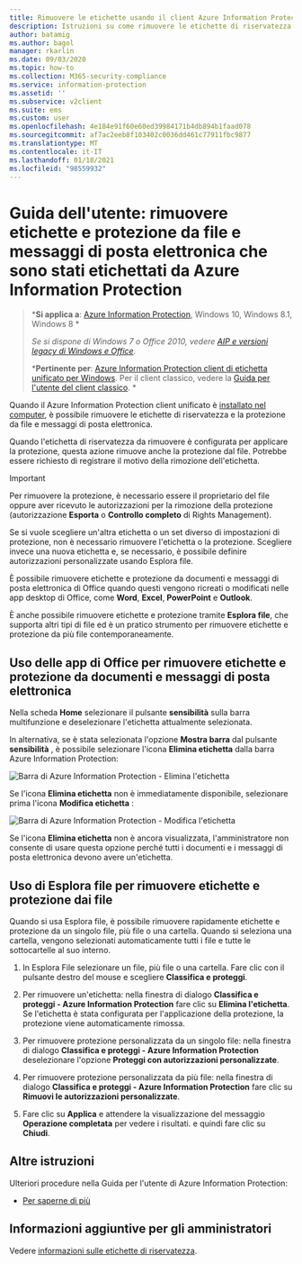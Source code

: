 ```yaml
---
title: Rimuovere le etichette usando il client Azure Information Protection Unified Labeling
description: Istruzioni su come rimuovere le etichette di riservatezza e la protezione da file e messaggi di posta elettronica usando il Azure Information Protection client Unified labeling.
author: batamig
ms.author: bagol
manager: rkarlin
ms.date: 09/03/2020
ms.topic: how-to
ms.collection: M365-security-compliance
ms.service: information-protection
ms.assetid: ''
ms.subservice: v2client
ms.suite: ems
ms.custom: user
ms.openlocfilehash: 4e184e91f60e60ed39984171b4db894b1faad078
ms.sourcegitcommit: af7ac2eeb8f103402c0036dd461c77911fbc9877
ms.translationtype: MT
ms.contentlocale: it-IT
ms.lasthandoff: 01/18/2021
ms.locfileid: "98559932"
---
```

# <a name="user-guide-remove-labels-and-protection-from-files-and-emails-that-have-been-labeled-by-azure-information-protection"></a>Guida dell'utente: rimuovere etichette e protezione da file e messaggi di posta elettronica che sono stati etichettati da Azure Information Protection

>***Si applica a**: [Azure Information Protection](https://azure.microsoft.com/pricing/details/information-protection), Windows 10, Windows 8.1, Windows 8 *
>
>*Se si dispone di Windows 7 o Office 2010, vedere [AIP e versioni legacy di Windows e Office](../known-issues.md#aip-and-legacy-windows-and-office-versions).*
>
>***Pertinente per**: [Azure Information Protection client di etichetta unificato per Windows](../faqs.md#whats-the-difference-between-the-azure-information-protection-classic-and-unified-labeling-clients). Per il client classico, vedere la [Guida per l'utente del client classico](client-remove-label-protection.md). *

Quando il Azure Information Protection client unificato è [installato nel computer](install-unifiedlabelingclient-app.md), è possibile rimuovere le etichette di riservatezza e la protezione da file e messaggi di posta elettronica.

Quando l'etichetta di riservatezza da rimuovere è configurata per applicare la protezione, questa azione rimuove anche la protezione dal file. Potrebbe essere richiesto di registrare il motivo della rimozione dell'etichetta.

> [!IMPORTANT]
> Per rimuovere la protezione, è necessario essere il proprietario del file oppure aver ricevuto le autorizzazioni per la rimozione della protezione (autorizzazione **Esporta** o **Controllo completo** di Rights Management).

Se si vuole scegliere un'altra etichetta o un set diverso di impostazioni di protezione, non è necessario rimuovere l'etichetta o la protezione. Scegliere invece una nuova etichetta e, se necessario, è possibile definire autorizzazioni personalizzate usando Esplora file. 

È possibile rimuovere etichette e protezione da documenti e messaggi di posta elettronica di Office quando questi vengono ricreati o modificati nelle app desktop di Office, come **Word**, **Excel**, **PowerPoint** e **Outlook**. 

È anche possibile rimuovere etichette e protezione tramite **Esplora file**, che supporta altri tipi di file ed è un pratico strumento per rimuovere etichette e protezione da più file contemporaneamente.

## <a name="using-office-apps-to-remove-labels-and-protection-from-documents-and-emails"></a>Uso delle app di Office per rimuovere etichette e protezione da documenti e messaggi di posta elettronica

Nella scheda **Home** selezionare il pulsante **sensibilità** sulla barra multifunzione e deselezionare l'etichetta attualmente selezionata.

In alternativa, se è stata selezionata l'opzione **Mostra barra** dal pulsante **sensibilità** , è possibile selezionare l'icona **Elimina etichetta** dalla barra Azure Information Protection:

![Barra di Azure Information Protection - Elimina l'etichetta](../media/v2delete-label.png)

Se l'icona **Elimina etichetta** non è immediatamente disponibile, selezionare prima l'icona **Modifica etichetta** :

![Barra di Azure Information Protection - Modifica l'etichetta](../media/v2edit-label.png)

Se l'icona **Elimina etichetta** non è ancora visualizzata, l'amministratore non consente di usare questa opzione perché tutti i documenti e i messaggi di posta elettronica devono avere un'etichetta.

## <a name="using-file-explorer-to-remove-labels-and-protection-from-files"></a>Uso di Esplora file per rimuovere etichette e protezione dai file

Quando si usa Esplora file, è possibile rimuovere rapidamente etichette e protezione da un singolo file, più file o una cartella. Quando si seleziona una cartella, vengono selezionati automaticamente tutti i file e tutte le sottocartelle al suo interno. 

1. In Esplora File selezionare un file, più file o una cartella. Fare clic con il pulsante destro del mouse e scegliere **Classifica e proteggi**.

2. Per rimuovere un'etichetta: nella finestra di dialogo **Classifica e proteggi - Azure Information Protection** fare clic su **Elimina l'etichetta**. Se l'etichetta è stata configurata per l'applicazione della protezione, la protezione viene automaticamente rimossa.

3. Per rimuovere protezione personalizzata da un singolo file: nella finestra di dialogo **Classifica e proteggi - Azure Information Protection** deselezionare l'opzione **Proteggi con autorizzazioni personalizzate**. 

4. Per rimuovere protezione personalizzata da più file: nella finestra di dialogo **Classifica e proteggi - Azure Information Protection** fare clic su **Rimuovi le autorizzazioni personalizzate**.

5. Fare clic su **Applica** e attendere la visualizzazione del messaggio **Operazione completata** per vedere i risultati. e quindi fare clic su **Chiudi**.


## <a name="other-instructions"></a>Altre istruzioni
Ulteriori procedure nella Guida per l'utente di Azure Information Protection:

- [Per saperne di più](clientv2-user-guide.md#what-do-you-want-to-do)

## <a name="additional-information-for-administrators"></a>Informazioni aggiuntive per gli amministratori    

Vedere [informazioni sulle etichette di riservatezza](/microsoft-365/compliance/sensitivity-labels).


